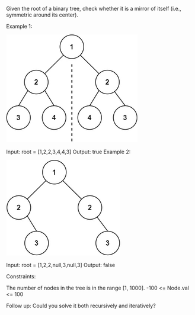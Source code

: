 Given the root of a binary tree, check whether it is a mirror of itself (i.e., symmetric around its center).

 

Example 1:

![](https://github.com/KaixingWU/leetcode/blob/main/对称树/symtree1.jpg)

Input: root = [1,2,2,3,4,4,3]
Output: true
Example 2:

![](https://github.com/KaixingWU/leetcode/blob/main/对称树/symtree2.jpg)

Input: root = [1,2,2,null,3,null,3]
Output: false
 

Constraints:

The number of nodes in the tree is in the range [1, 1000].
-100 <= Node.val <= 100
 

Follow up: Could you solve it both recursively and iteratively?

